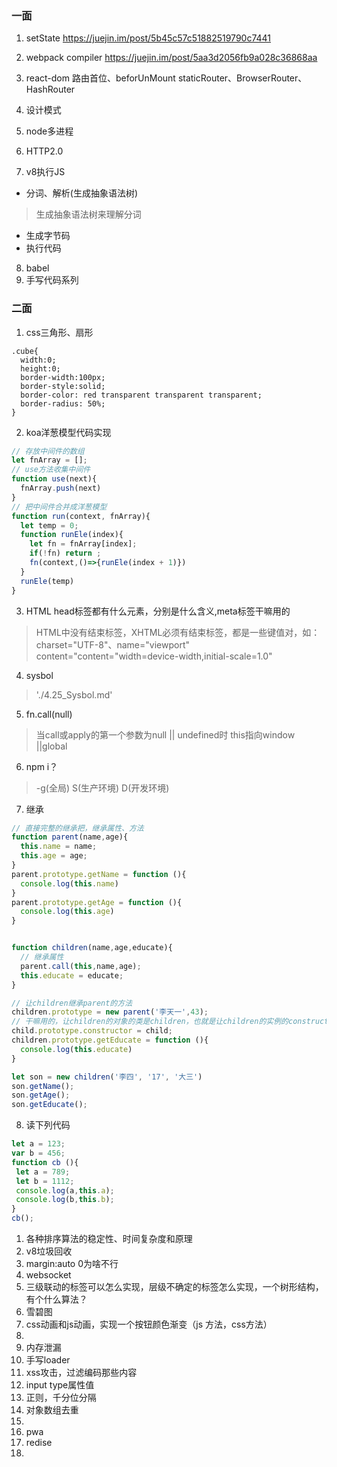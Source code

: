 ### 一面
1. setState
https://juejin.im/post/5b45c57c51882519790c7441
2. webpack compiler
https://juejin.im/post/5aa3d2056fb9a028c36868aa
3. react-dom
路由首位、beforUnMount
staticRouter、BrowserRouter、HashRouter
4. 设计模式
5. node多进程

6. HTTP2.0

7. v8执行JS
* 分词、解析(生成抽象语法树)
> 生成抽象语法树来理解分词
* 生成字节码
* 执行代码
8. babel
9. 手写代码系列

### 二面
1. css三角形、扇形
```html、css
.cube{
  width:0;
  height:0;
  border-width:100px;
  border-style:solid;
  border-color: red transparent transparent transparent;
  border-radius: 50%;
}
```
2. koa洋葱模型代码实现
```js
// 存放中间件的数组
let fnArray = [];
// use方法收集中间件
function use(next){
  fnArray.push(next)
}
// 把中间件合并成洋葱模型
function run(context, fnArray){
  let temp = 0;
  function runEle(index){
    let fn = fnArray[index];
    if(!fn) return ;
    fn(context,()=>{runEle(index + 1)})
  }
  runEle(temp)
}
```
3. HTML head标签都有什么元素，分别是什么含义,meta标签干嘛用的
> HTML中没有结束标签，XHTML必须有结束标签，都是一些键值对，如：charset="UTF-8"、name="viewport" content="content="width=device-width,initial-scale=1.0"
4. sysbol
> './4.25_Sysbol.md'
5. fn.call(null)
> 当call或apply的第一个参数为null || undefined时 this指向window ||global
6. npm i？
> -g(全局) S(生产环境) D(开发环境)
7. 继承
```js
// 直接完整的继承把，继承属性、方法
function parent(name,age){
  this.name = name;
  this.age = age;
}
parent.prototype.getName = function (){
  console.log(this.name)
}
parent.prototype.getAge = function (){
  console.log(this.age)
}


function children(name,age,educate){
  // 继承属性
  parent.call(this,name,age);
  this.educate = educate;
}

// 让children继承parent的方法
children.prototype = new parent('李天一',43);
// 干嘛用的，让children的对象的类是children，也就是让children的实例的constructor执行children
child.prototype.constructor = child;
children.prototype.getEducate = function (){
  console.log(this.educate)
}

let son = new children('李四', '17', '大三')
son.getName();
son.getAge();
son.getEducate();
```
8. 读下列代码
```js
let a = 123;
var b = 456;
function cb (){
 let a = 789;
 let b = 1112;
 console.log(a,this.a);
 console.log(b,this.b);
}
cb();
```
1. 各种排序算法的稳定性、时间复杂度和原理
3. v8垃圾回收
4. margin:auto 0为啥不行
5. websocket
7. 三级联动的标签可以怎么实现，层级不确定的标签怎么实现，一个树形结构，有个什么算法？
9. 雪碧图
10. css动画和js动画，实现一个按钮颜色渐变（js 方法，css方法）
11. 
12. 内存泄漏
14. 手写loader
15. xss攻击，过滤编码那些内容
16. input type属性值
17. 正则，千分位分隔
18. 对象数组去重
19. 
20. pwa
21. redise
22. 
